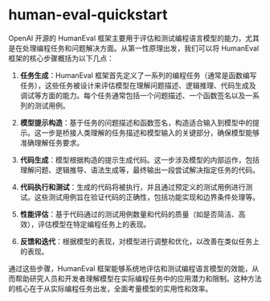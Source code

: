 # human-eval-quickstart

OpenAI 开源的 HumanEval 框架主要用于评估和测试编程语言模型的能力，尤其是在处理编程任务和问题解决方面。从第一性原理出发，我们可以将 HumanEval 框架的核心步骤概括为以下几点：

1. **任务生成**：HumanEval 框架首先定义了一系列的编程任务（通常是函数编写任务），这些任务被设计来评估模型在理解问题描述、逻辑推理、代码生成及调试等方面的能力。每个任务通常包括一个问题描述、一个函数签名以及一系列的测试用例。

2. **模型提示构造**：基于任务的问题描述和函数签名，构造适合输入到模型中的提示。这一步是桥接人类理解的任务描述和模型输入的关键部分，确保模型能够准确理解任务要求。

3. **代码生成**：模型根据构造的提示生成代码。这一步涉及模型的内部运作，包括理解问题、逻辑推导、语法生成等，最终输出一段尝试解决指定任务的代码。

4. **代码执行和测试**：生成的代码将被执行，并且通过预定义的测试用例进行测试。这些测试用例旨在验证代码的正确性，包括功能实现和边界条件处理等。

5. **性能评估**：基于代码通过的测试用例数量和代码的质量（如是否简洁、高效），评估模型在特定编程任务上的表现。

6. **反馈和迭代**：根据模型的表现，对模型进行调整和优化，以改善在类似任务上的表现。

通过这些步骤，HumanEval 框架能够系统地评估和测试编程语言模型的效能，从而帮助研究人员和开发者理解模型在实际编程任务中的应用潜力和限制。这种方法的核心在于从实际编程任务出发，全面考量模型的实用性和效率。

